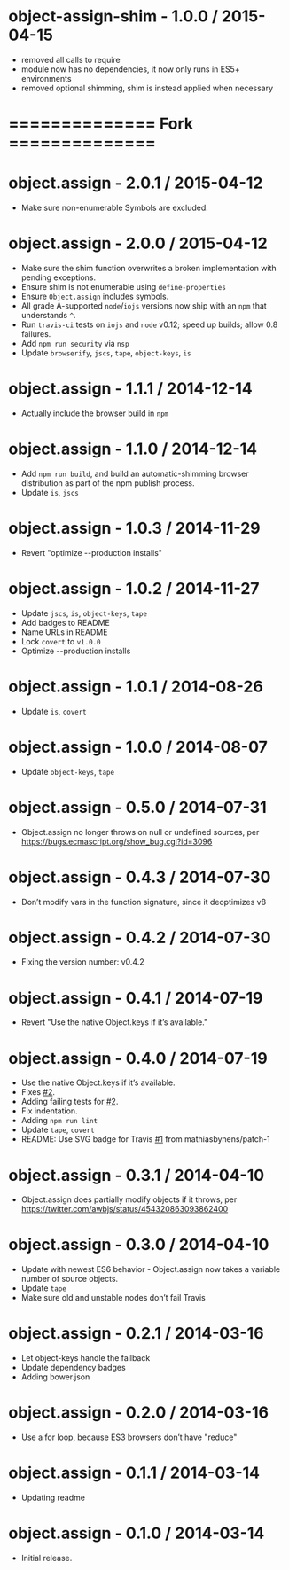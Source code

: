 object-assign-shim - 1.0.0 / 2015-04-15
=======================================
  * removed all calls to require
  * module now has no dependencies, it now only runs in ES5+ environments
  * removed optional shimming, shim is instead applied when necessary


# ============== Fork ==============

object.assign - 2.0.1 / 2015-04-12
==================================
  * Make sure non-enumerable Symbols are excluded.

object.assign - 2.0.0 / 2015-04-12
==================================
  * Make sure the shim function overwrites a broken implementation with pending exceptions.
  * Ensure shim is not enumerable using `define-properties`
  * Ensure `Object.assign` includes symbols.
  * All grade A-supported `node`/`iojs` versions now ship with an `npm` that understands `^`.
  * Run `travis-ci` tests on `iojs` and `node` v0.12; speed up builds; allow 0.8 failures.
  * Add `npm run security` via `nsp`
  * Update `browserify`, `jscs`, `tape`, `object-keys`, `is`

object.assign - 1.1.1 / 2014-12-14
==================================
  * Actually include the browser build in `npm`

object.assign - 1.1.0 / 2014-12-14
==================================
  * Add `npm run build`, and build an automatic-shimming browser distribution as part of the npm publish process.
  * Update `is`, `jscs`

object.assign - 1.0.3 / 2014-11-29
==================================
  * Revert "optimize --production installs"

object.assign - 1.0.2 / 2014-11-27
==================================
  * Update `jscs`, `is`, `object-keys`, `tape`
  * Add badges to README
  * Name URLs in README
  * Lock `covert` to `v1.0.0`
  * Optimize --production installs

object.assign - 1.0.1 / 2014-08-26
==================================
  * Update `is`, `covert`

object.assign - 1.0.0 / 2014-08-07
==================================
  * Update `object-keys`, `tape`

object.assign - 0.5.0 / 2014-07-31
==================================
  * Object.assign no longer throws on null or undefined sources, per https://bugs.ecmascript.org/show_bug.cgi?id=3096

object.assign - 0.4.3 / 2014-07-30
==================================
  * Don’t modify vars in the function signature, since it deoptimizes v8

object.assign - 0.4.2 / 2014-07-30
==================================
  * Fixing the version number: v0.4.2

object.assign - 0.4.1 / 2014-07-19
==================================
  * Revert "Use the native Object.keys if it’s available."

object.assign - 0.4.0 / 2014-07-19
==================================
  * Use the native Object.keys if it’s available.
  * Fixes [#2](https://github.com/ljharb/object.assign/issues/2).
  * Adding failing tests for [#2](https://github.com/ljharb/object.assign/issues/2).
  * Fix indentation.
  * Adding `npm run lint`
  * Update `tape`, `covert`
  * README: Use SVG badge for Travis [#1](https://github.com/ljharb/object.assign/issues/1) from mathiasbynens/patch-1

object.assign - 0.3.1 / 2014-04-10
==================================
  * Object.assign does partially modify objects if it throws, per https://twitter.com/awbjs/status/454320863093862400

object.assign - 0.3.0 / 2014-04-10
==================================
  * Update with newest ES6 behavior - Object.assign now takes a variable number of source objects.
  * Update `tape`
  * Make sure old and unstable nodes don’t fail Travis

object.assign - 0.2.1 / 2014-03-16
==================================
  * Let object-keys handle the fallback
  * Update dependency badges
  * Adding bower.json

object.assign - 0.2.0 / 2014-03-16
==================================
  * Use a for loop, because ES3 browsers don’t have "reduce"

object.assign - 0.1.1 / 2014-03-14
==================================
  * Updating readme

object.assign - 0.1.0 / 2014-03-14
==================================
  * Initial release.

